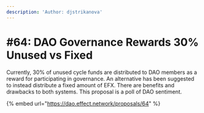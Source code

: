 ```yaml
---
description: 'Author: djstrikanova'
---
```


# \#64: DAO Governance Rewards 30% Unused vs Fixed

Currently, 30% of unused cycle funds are distributed to DAO members as a reward for participating in governance. An alternative has been suggested to instead distribute a fixed amount of EFX. There are benefits and drawbacks to both systems. This proposal is a poll of DAO sentiment.

{% embed url="https://dao.effect.network/proposals/64" %}



